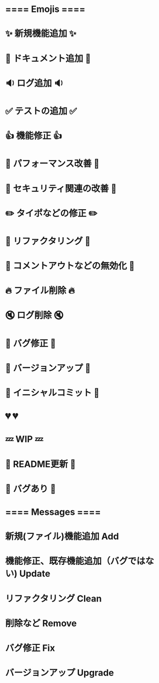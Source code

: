 # ==== Emojis ====
# ✨ 新規機能追加 :sparkles:
# 📝 ドキュメント追加 :memo:
# 🔉 ログ追加 :sound:
# ✅ テストの追加 :white_check_mark:
# 👍 機能修正 :+1:
# 🚀 パフォーマンス改善 :rocket:
# 👮 セキュリティ関連の改善 :cop:
# ✏️ タイポなどの修正 :pencil2:
# 🎨 リファクタリング :art:
# 🚧 コメントアウトなどの無効化 :construction:
# 🔥 ファイル削除 :fire:
# 🔇 ログ削除 :mute:
# 🐛 バグ修正 :bug:
# 🔖 バージョンアップ :bookmark:
# 🎉 イニシャルコミット :tada:
# 💔 :broken_heart:
# 💤 WIP :zzz:
# 📖 README更新 :book:
# 🔴 バグあり :red_circle:
# ==== Messages ====
# 新規(ファイル)機能追加 Add
# 機能修正、既存機能追加（バグではない) Update
# リファクタリング Clean
# 削除など Remove
# バグ修正 Fix
# バージョンアップ Upgrade
